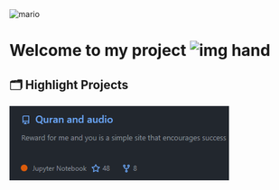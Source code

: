 <img src="imgs/mario.gif" alt="mario">

<h1> Welcome to my project <img src="imgs/hello.gif" alt="img hand"></h1>


## 🗂️ Highlight Projects
<a href="https://tariq12009k-boop.github.io/Quran-and-audio/">
  <img align="Quran and audio" src="لقطة الشاشة 2025-09-21 221404.png" alt="Quran and audio" />
</a>
